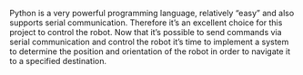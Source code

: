 Python is a very powerful programming language, relatively “easy” and also supports serial communication. Therefore it’s an excellent choice for this project to control the robot. Now that it’s possible to send commands via serial communication and control the robot it’s time to implement a system to determine the position and orientation of the robot in order to navigate it to a specified destination. 
